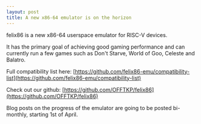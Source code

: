 ```yaml
---
layout: post
title: A new x86-64 emulator is on the horizon
---
```


felix86 is a new x86-64 userspace emulator for RISC-V devices.

It has the primary goal of achieving good gaming performance and can currently run a few
games such as Don't Starve, World of Goo, Celeste and Balatro.

Full compatibility list here: [https://github.com/felix86-emu/compatibility-list](https://github.com/felix86-emu/compatibility-list)

Check out our github: [https://github.com/OFFTKP/felix86](https://github.com/OFFTKP/felix86)

Blog posts on the progress of the emulator are going to be posted bi-monthly, starting 1st of April.
